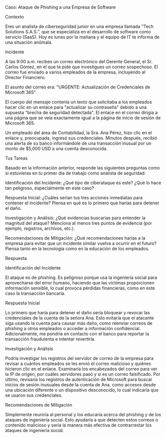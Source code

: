 Caso: Ataque de Phishing a una Empresa de Software

Contexto

Eres un analista de ciberseguridad junior en una empresa llamada "Tech Solutions S.A.S.", que se especializa en el desarrollo de software como servicio (SaaS). Hoy es lunes por la mañana y el equipo de IT te informa de una situación anómala.

Incidente

A las 9:00 a.m. recibes un correo electrónico del Gerente General, el Sr. Carlos Gómez, en el que te pide que investigues un correo sospechoso. El correo fue enviado a varios empleados de la empresa, incluyendo al Director Financiero.

El asunto del correo era: "URGENTE: Actualización de Credenciales de Microsoft 365".

El cuerpo del mensaje contenía un texto que solicitaba a los empleados hacer clic en un enlace para "actualizar su contraseña" debido a una supuesta "brecha de seguridad detectada". El enlace en el correo dirigía a una página que se veía exactamente igual a la página de inicio de sesión de Microsoft 365.

Un empleado del área de Contabilidad, la Sra. Ana Pérez, hizo clic en el enlace y, preocupada, ingresó sus credenciales. Minutos después, recibió una alerta de su banco informándole de una transacción inusual por un monto de $5,000 USD a una cuenta desconocida.

Tus Tareas

Basado en la información anterior, responde las siguientes preguntas como si estuvieras en tu primer día de trabajo como analista de seguridad:

Identificación del Incidente: ¿Qué tipo de ciberataque es este? ¿Qué lo hace tan peligroso, especialmente en este caso?

Respuesta Inicial: ¿Cuáles serían tus tres acciones inmediatas para contener el incidente? Piensa en qué es lo primero que harías para detener el daño.

Investigación y Análisis: ¿Qué evidencias buscarías para entender la magnitud del ataque? Menciona al menos tres puntos de evidencia (por ejemplo, registros, archivos, etc.).

Recomendaciones de Mitigación: ¿Qué recomendaciones harías a la empresa para evitar que un incidente similar vuelva a ocurrir en el futuro? Piensa tanto en la tecnología como en la educación de los empleados.

Respuesta

Identificación del Incidente

El ataque es de phishing. Es peligroso porque usa la ingeniería social para aprovecharse del error humano, haciendo que las víctimas proporcionen información sensible, lo cual provoca pérdidas financieras, como en este caso la transacción bancaria.

Respuesta Inicial

Lo primero que haría para detener el daño sería bloquear y revocar las credenciales de la cuenta de la señora Ana. Esto evitaría que el atacante siga usando la cuenta para causar más daño, como reenviar correos de phishing a otros empleados o acceder a información confidencial. Adicionalmente, me pondría en contacto con el banco para reportar la transacción fraudulenta e intentar revertirla.

Investigación y Análisis

Podría investigar los registros del servidor de correo de la empresa para revisar a cuántos empleados se les envió el correo malicioso y quiénes hicieron clic en el enlace. Examinaría los encabezados del correo para ver la IP de origen, por cuáles servidores pasó y si es un correo falsificado. Por último, revisaría los registros de autenticación de Microsoft para buscar inicios de sesión inusuales desde la cuenta de Ana, como accesos desde una ubicación diferente o un dispositivo desconocido, lo cual indicaría que se usaron sus credenciales.

Recomendaciones de Mitigación

Simplemente reuniría al personal y los educaría acerca del phishing y de los ataques de ingeniería social. Esto ayudaría a que detecten estos correos o contenido malicioso y sería la manera más efectiva de contrarrestar los ataques de ingeniería social.
